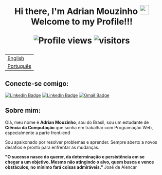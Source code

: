 <h1 align="center">
 Hi there, I'm Adrian Mouzinho
 <img src="https://raw.githubusercontent.com/iampavangandhi/iampavangandhi/master/gifs/Hi.gif" width="30px"> 
  Welcome to my Profile!!!

 <p align="center">
  <img src="https://komarev.com/ghpvc/?username=AdrianMouzinho&color=yellow" alt="Profile views" />
  <img src="https://visitor-badge.laobi.icu/badge?page_id=AdrianMouzinho.AdrianMouzinho" alt="visitors">
 </p>
</h1>

<table align="center">
 <tr><td><a href="README.md">English</a></td></tr>
 <tr><td><a href="readme_pt-br.md">Português</a></td></tr>
</table>

## Conecte-se comigo:
[![Linkedin Badge](https://img.shields.io/badge/-@adrianmouzinho-000?style=flat-square&logo=Instagram&logoColor=white&link=https://www.instagram.com/adrianmouzinho/)](https://www.instagram.com/adrianmouzinho/)
[![Linkedin Badge](https://img.shields.io/badge/-Adrian%20Mouzinho-000?style=flat-square&logo=Linkedin&logoColor=white&link=https://www.linkedin.com/in/adrian-mouzinho-30a125211/)](https://www.linkedin.com/in/adrian-mouzinho-30a125211/)
[![Gmail Badge](https://img.shields.io/badge/-adrianmouzinhopro@gmail.com-000?style=flat-square&logo=Gmail&logoColor=white&link=mailto:adrianmouzinhopro@gmail.com)](mailto:adrianmouzinhopro@gmail.com)

## Sobre mim:
Olá, meu nome é **Adrian Mouzinho**, sou do Brasil, sou um estudante de **Ciência da Computação** que sonha em trabalhar com Programação Web, especialmente a parte front-end

Sou apaixonado por resolver problemas e aprender. Sempre aberto a novos desafios e pronto para enfrentar as mudanças.

**"O sucesso nasce do querer, da determinação e persistência em se chegar a um objetivo. Mesmo não atingindo o alvo, quem busca e vence obstáculos, no mínimo fará coisas admiráveis."** José de Alencar
<!--
**AdrianMouzinho/AdrianMouzinho** is a ✨ _special_ ✨ repository because its `README.md` (this file) appears on your GitHub profile.

Here are some ideas to get you started:

- 🔭 I’m currently working on ...
- 🌱 I’m currently learning ...
- 👯 I’m looking to collaborate on ...
- 🤔 I’m looking for help with ...
- 💬 Ask me about ...
- 📫 How to reach me: ...
- 😄 Pronouns: ...
- ⚡ Fun fact: ...
-->
